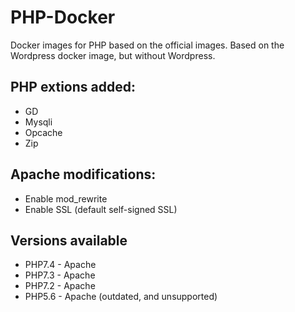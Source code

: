 # PHP-Docker
Docker images for PHP based on the official images.
Based on the Wordpress docker image, but without Wordpress.

## PHP extions added:
* GD
* Mysqli
* Opcache 
* Zip

## Apache modifications:
* Enable mod_rewrite
* Enable SSL (default self-signed SSL)

## Versions available
* PHP7.4 - Apache
* PHP7.3 - Apache
* PHP7.2 - Apache
* PHP5.6 - Apache (outdated, and unsupported)
